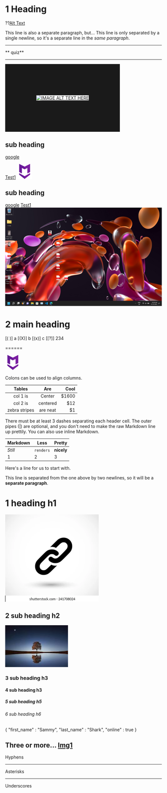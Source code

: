 # 1 Heading 

??[Alt Text](https://skfb.ly/6QZyt)

<!-- data-transpose data-type="none" -->

This line is also a separate paragraph, but...
This line is only separated by a single newline, so it's a separate line in the *same paragraph*. <hr>
** quiz**
<hr>
<a href="http://www.youtube.com/watch?feature=player_embedded&v=YOUTUBE_VIDEO_ID_HERE
" target="_blank"><img src="http://img.youtube.com/vi/YOUTUBE_VIDEO_ID_HERE/0.jpg" 
alt="IMAGE ALT TEXT HERE" width="200" height="180" border="100" /></a>



## sub heading

 [google](google.com)

 
 [Test1](#2-main-heading)
 ![ google](https://github.com/adam-p/markdown-here/raw/master/src/common/images/icon48.png "cbr") 

## sub heading

 [google](google.com)
 [Test1](link)
 ![ google](/images/Screenshot1.png) 
# 2 main heading

[( )] a
[(X)] b
[(x)] c
[[?]] 234


======


 ![alt text](https://github.com/adam-p/markdown-here/raw/master/src/common/images/icon48.png "Logo Title Text 1")

Colons can be used to align columns.

| Tables        | Are           | Cool  |
| :-----------: |:-------------:| -----:|
| col 1 is      | Center        | $1600 |
| col 2 is      | centered      |   $12 |
| zebra stripes | are neat      |    $1 |

There must be at least 3 dashes separating each header cell.
The outer pipes (|) are optional, and you don't need to make the 
raw Markdown line up prettily. You can also use inline Markdown.

Markdown | Less | Pretty
--- | --- | ---
*Still* | `renders` | **nicely**
1 | 2 | 3


Here's a line for us to start with.

This line is separated from the one above by two newlines, so it will be a **separate paragraph**.


# 1 heading  h1
 ![ IMG1](/images/2.webp) 
## 2 sub heading  h2

![IMG3](/images/3.jpg)
### 3 sub heading h3
#### 4 sub heading h3
##### 5 sub heading h5
###### 6 sub heading h6


{
  "first_name" :  "Sammy",
  "last_name"  :  "Shark",
  "online"     :  true
}

Three or more...
[Img1](/images/Screenshot1.png)
---

Hyphens

***

Asterisks


___

Underscores